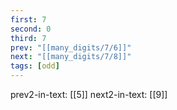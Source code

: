 ```yaml
---
first: 7
second: 0
third: 7
prev: "[[many_digits/7/6]]"
next: "[[many_digits/7/8]]"
tags: [odd]
---
```

prev2-in-text: [[5]]
next2-in-text: [[9]]
